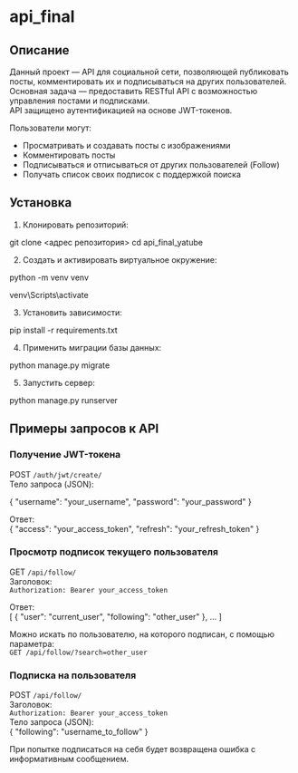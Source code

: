 # api_final

## Описание

Данный проект — API для социальной сети, позволяющей публиковать посты, комментировать их и подписываться на других пользователей.  
Основная задача — предоставить RESTful API с возможностью управления постами и подписками.  
API защищено аутентификацией на основе JWT-токенов.  

Пользователи могут:  
- Просматривать и создавать посты с изображениями  
- Комментировать посты  
- Подписываться и отписываться от других пользователей (Follow)  
- Получать список своих подписок с поддержкой поиска

## Установка

1. Клонировать репозиторий:

git clone <адрес репозитория>
cd api_final_yatube

2. Создать и активировать виртуальное окружение:

python -m venv venv

venv\Scripts\activate

3. Установить зависимости:

pip install -r requirements.txt

4. Применить миграции базы данных:

python manage.py migrate

5. Запустить сервер:

python manage.py runserver

## Примеры запросов к API

### Получение JWT-токена

POST `/auth/jwt/create/`  
Тело запроса (JSON):

{
"username": "your_username",
"password": "your_password"
}

Ответ:  
{
"access": "your_access_token",
"refresh": "your_refresh_token"
}

### Просмотр подписок текущего пользователя

GET `/api/follow/`  
Заголовок:  
`Authorization: Bearer your_access_token`

Ответ:  
[
{
"user": "current_user",
"following": "other_user"
},
...
]

Можно искать по пользователю, на которого подписан, с помощью параметра:  
`GET /api/follow/?search=other_user`

### Подписка на пользователя

POST `/api/follow/`  
Заголовок:  
`Authorization: Bearer your_access_token`  
Тело запроса (JSON):  
{
"following": "username_to_follow"
}

При попытке подписаться на себя будет возвращена ошибка с информативным сообщением.